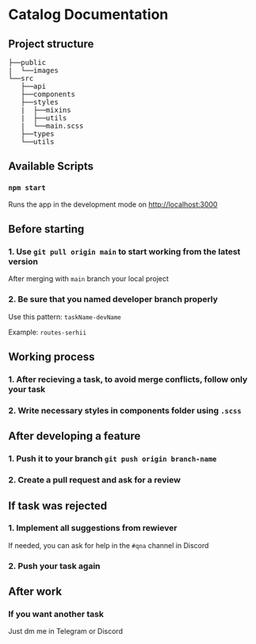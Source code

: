 # Catalog Documentation



## Project structure
<pre>
├──public
|  └──images
└──src
   ├──api
   ├──components
   ├──styles
   |  ├──mixins
   |  ├──utils
   |  └──main.scss
   ├──types
   └──utils
</pre>

## Available Scripts

### `npm start`

Runs the app in the development mode on [http://localhost:3000](http://localhost:3000)

## Before starting

### 1. Use `git pull origin main` to start working from the latest version

After merging with `main` branch your local project 

### 2. Be sure that you named developer branch properly 

Use this pattern: `taskName-devName`

Example: `routes-serhii`

## Working process

### 1. After recieving a task, to avoid merge conflicts, follow only your task
### 2. Write necessary styles in components folder using `.scss`

## After developing a feature 

### 1. Push it to your branch `git push origin branch-name`
### 2. Create a pull request and ask for a review

## If task was rejected 

### 1. Implement all suggestions from rewiever
If needed, you can ask for help in the `#qna` channel in Discord 
### 2. Push your task again

## After work 

### If you want another task
Just dm me in Telegram or Discord
